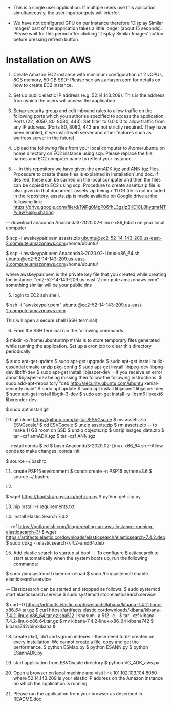
* This is a single user application. If multiple users use this aplication simultaneously, the user input/outputs will interfer.

* We have not configured GPU on our instance therefore 'Display Similar Images' part of the application takes a little longer (about 15 seconds). Please wait for this period after clicking 'Display Similar Images' button before pressing refresh button 

# Installation on AWS

1. Create Amazon EC2 instance with mimimum configuration of 2 vCPUs, 8GB memory, 50 GB SSD- Please see aws.amazon.com for details on how to create EC2 instance.

2. Set up public elastic IP address  (e.g. 52.14.143.209). This is the address from which the users will access the application

3. Setup security group and edit inbound rules to allow traffic on the following ports which you authorise specified to access the application. Ports (22, 8050, 80, 8080, 443). Set filter to 0.0.0.0 to allow traffic from any IP address. (Ports 80, 8080, 443 are not strictly required. They have been enabled, if we install web server and other features such as waitress server in the future). 

4. Upload the following files from your local computer to /home/ubuntu on home directory on EC2 instance using scp. Please replace the file names and EC2 computer name to reflect your instance. 

5. -- In this repository we have given the annADK.tgz and ANN.tgz files. Procedure to create these files is explained in Installation1.md doc. if desired, these can be carried on the local computer and then the files can be copied to EC2 using scp. Procedure to create assets.zip file is also given in that document. assets.zip being > 11 GB file is not included in the repository. assets.zip is made available on Google drive at the following link:
https://drive.google.com/file/d/19iPg0MgP06fhL3gsIz3KE1CL8hyqmrNT/view?usp=sharing

-- download anaconda Anaconda3-2020.02-Linux-x86_64.sh on your local computer

$ scp -i awskeypair.pem assets.zip ubuntu@ec2-52-14-143-209.us-east-2.compute.amazonaws.com:/home/ubuntu/

$ scp -i awskeypair.pem Anaconda3-2020.02-Linux-x86_64.sh ubuntu@ec2-52-14-143-209.us-east-2.compute.amazonaws.com:/home/ubuntu/

where awskeypair.pem is the private key file that you created while creating the instance. "ec2-52-14-143-209.us-east-2.compute.amazonaws.com" -- something similar will be your public dns

5. login to EC2 ssh shell.

$ ssh -i "awskeypair.pem" ubuntu@ec2-52-14-143-209.us-east-2.compute.amazonaws.com

This will open a secure shell (SSH terminal)

6. From the SSH terminal run the foillowing commands

$ mkdir -p /home/ubuntu/tmp # this is to store temporary files generated while running the application.  Set up a cron job to clear this directory periodically

$ sudo apt-get update
$ sudo apt-get upgrade
$ sudo apt-get install build-essential cmake unzip pkg-config
$ sudo apt-get install libjpeg-dev libpng-dev libtiff-dev
$ sudo apt-get install libjasper-dev
--If you receive an error about libjasper-dev  being missing then follow the following instructions:
$ sudo add-apt-repository "deb http://security.ubuntu.com/ubuntu xenial-security main"
$ sudo apt update
$ sudo apt install libjasper1 libjasper-dev
$ sudo apt-get install libgtk-3-dev
$ sudo apt-get install -y libsm6 libxext6 libxrender-dev
 
$ sudo apt install git

10. git clone https://github.com/kejitan/ESVGscale
$ mv assets.zip ESVGscale/
$ cd ESVGscale
$ unzip assets.zip
$ rm assets.zip -- to make 11 GB room on SSD
$ unzip objects.zip
$ unzip images_data.zip
$ tar -xzf annADK.tgz
$ tar -xzf ANN.tgz

-- install conda 
$ cd
$ bash Anaconda3-2020.02-Linux-x86_64.sh
--Allow conda to make changes: conda init

$ source ~/.bashrc

11. create PSP15 environment
$ conda create -n PSP15 python=3.6
$ source ~/.bashrc

12. 
$ wget https://bootstrap.pypa.io/get-pip.py
$ python get-pip.py

13. pip install -r requirements.txt

14. Install Elastic Search 7.4.2

-- ref https://outlandish.com/blog/creating-an-aws-instance-running-elasticsearch-3/
$ wget https://artifacts.elastic.co/downloads/elasticsearch/elasticsearch-7.4.2.deb
$ sudo dpkg -i elasticsearch-7.4.2-amd64.deb

15. Add elastic search to startup at boot
-- To configure Elasticsearch to start automatically when the system boots up, run the following commands:

$ sudo /bin/systemctl daemon-reload
$ sudo /bin/systemctl enable elasticsearch.service

-- Elasticsearch can be started and stopped as follows:
$ sudo systemctl start elasticsearch.service
$ sudo systemctl stop elasticsearch.service

$ curl -O https://artifacts.elastic.co/downloads/kibana/kibana-7.4.2-linux-x86_64.tar.gz
$ curl https://artifacts.elastic.co/downloads/kibana/kibana-7.4.2-linux-x86_64.tar.gz.sha512 | shasum -a 512 -c - 
$ tar -xzf kibana-7.4.2-linux-x86_64.tar.gz
$ mv kibana-7.4.2-linux-x86_64 kibana742 
$ kibana742/bin/kibana &

18. create idx0, idx1 and vgnum indexes - these need to be created on every installation. We cannot create a file, copy and get the performance.
$ python ESMap.py
$ python ESANN.py
$ python ESannADK.py

19. start application from ESVGscale directory
$ python VG_ADK_aws.py

20. Open a browser on local machine and visit link 101.102.103.104:8050 where 52.14.143.209 is your elastic IP address on the Amazon instance on which the application is running

21. Please run the application from your browser as described in README.doc
